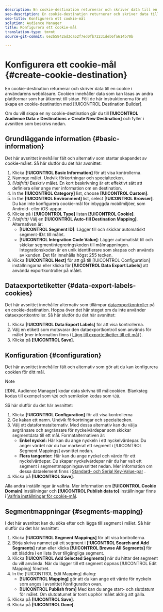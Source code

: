 ```yaml
---
description: En cookie-destination returnerar och skriver data till en cookie i användarens webbläsare. Cookien innehåller data som kan läsas av andra plattformar som har åtkomst till sidan. Följ de här instruktionerna för att skapa en cookie-destination med [!UICONTROL Destination Builder].
seo-description: En cookie-destination returnerar och skriver data till en cookie i användarens webbläsare. Cookien innehåller data som kan läsas av andra plattformar som har åtkomst till sidan. Följ de här instruktionerna för att skapa en cookie-destination med [!UICONTROL Destination Builder].
seo-title: Konfigurera ett cookie-mål
solution: Audience Manager
title: Konfigurera ett cookie-mål
translation-type: tm+mt
source-git-commit: 6e2b5842ad3ca52f7ed0fb72231deb6fa614b70b

---
```



# Konfigurera ett cookie-mål {#create-cookie-destination}

En cookie-destination returnerar och skriver data till en cookie i användarens webbläsare. Cookien innehåller data som kan läsas av andra plattformar som har åtkomst till sidan. Följ de här instruktionerna för att skapa en cookie-destination med [!UICONTROL Destination Builder].

<!-- create-cookie-destination.xml -->

Om du vill skapa en ny cookie-destination går du till **[!UICONTROL Audience Data > Destinations > Create New Destination]** och fyller i avsnitten som beskrivs nedan.

## Grundläggande information {#basic-information}

Det här avsnittet innehåller fält och alternativ som startar skapandet av cookie-målet. Så här slutför du det här avsnittet:

1. Klicka **[!UICONTROL Basic Information]** för att visa kontrollerna.
2. Namnge målet. Undvik förkortningar och specialtecken.
3. *(Valfritt)* Beskriv målet. En kort beskrivning är ett effektivt sätt att definiera eller ange mer information om en destination.
4. In the **[!UICONTROL Category]** list, choose **[!UICONTROL Custom]**.
5. In the **[!UICONTROL Environment]** list, select **[!UICONTROL Browser]**. Du kan inte konfigurera cookie-mål för inbyggda mobilmiljöer, som Android- eller iOS-appar.
6. Klicka på i **[!UICONTROL Type]** listan **[!UICONTROL Cookie]**.
7. *(Valfritt)* Välj en **[!UICONTROL Auto-fill Destination Mapping]**. Alternativen är:
   * **[!UICONTROL Segment ID]**: Lägger till och skickar automatiskt segment-ID:t till målet.
   * **[!UICONTROL Integration Code Value]**: Lägger automatiskt till och skickar segmentintegreringskoden till målmappningen. Integrationskoden är en unik identifierare som skapas och används av kunden. Det får innehålla högst 255 tecken.
8. Klicka **[!UICONTROL Next]** för att gå till [!UICONTROL Configuration] inställningarna eller klicka för **[!UICONTROL Data Export Labels]** att använda exportkontroller på målet.

## Dataexportetiketter {#data-export-labels-cookies}

Det här avsnittet innehåller alternativ som tillämpar [dataexportkontroller](../../features/data-export-controls.md) på en cookie-destination. Hoppa över det här steget om du inte använder dataexportkontroller. Så här slutför du det här avsnittet:

1. Klicka **[!UICONTROL Data Export Labels]** för att visa kontrollerna.
2. Välj en etikett som motsvarar den dataexportkontroll som används för målet (mer information finns i [Lägg till exportetiketter till ett mål](/help/using/features/destinations/add-data-export-labels.md) ).
3. Klicka på **[!UICONTROL Save]**.

## Konfiguration {#configuration}

Det här avsnittet innehåller fält och alternativ som gör att du kan konfigurera cookien för ditt mål.

>[!NOTE]
>
>[!DNL Audience Manager] kodar data skrivna till målcookien. Blanksteg kodas till exempel som `%20` och semikolon kodas som `%3B`.

Så här slutför du det här avsnittet:

1. Klicka **[!UICONTROL Configuration]** för att visa kontrollerna
1. Ge kakan ett namn. Undvik förkortningar och specialtecken.
1. Välj ett dataformatalternativ. Med dessa alternativ kan du välja avgränsare och avgränsare för nyckelvärdepar som skickar segmentdata till ett mål. Formatalternativen är:
   * **Enkel nyckel:** Här kan du ange nyckeln i ett nyckelvärdepar. Du anger värdet när du har markerat ett segment i [!UICONTROL Segment Mappings] avsnittet nedan.
   * **Flera tangenter:** Här kan du ange nyckel och värde för ett nyckelvärdepar. Du skapar nyckelvärdepar när du har valt ett segment i segmentmappningsavsnittet nedan.
Mer information om dessa dataelement finns i [Standard- och Serial Key-Value-par](../../features/destinations/key-value-pairs.md) .
1. Klicka på **[!UICONTROL Save]**.

Alla andra inställningar är valfria. Mer information om **[!UICONTROL Cookie Domain]** inställningar och **[!UICONTROL Publish data to]** inställningar finns i [Valfria inställningar för cookie-mål](/help/using/features/destinations/cookie-destination-options.md).

## Segmentmappningar {#segments-mapping}

I det här avsnittet kan du söka efter och lägga till segment i målet. Så här slutför du det här avsnittet:

1. Klicka **[!UICONTROL Segment Mappings]** för att visa kontrollerna.
1. Börja skriva namnet på ett segment i **[!UICONTROL Search and Add Segments]** rutan eller klicka **[!UICONTROL Browse All Segments]** för att bläddra i en lista över tillgängliga segment.
1. Klicka **[!UICONTROL Add Selected Segments]** när du hittar det segment du vill använda. När du lägger till ett segment öppnas [!UICONTROL Edit Mapping] fönstret.
1. In the [!UICONTROL Edit Mapping] dialog:
   * **[!UICONTROL Mapping]** gör att du kan ange ett värde för nyckeln som anges i avsnittet Konfiguration ovan.
   * **[!UICONTROL Publish from]** Med kan du ange start- och slutdatum för målet. Om slutdatumet är tomt upphör målet aldrig att gälla.
1. Klicka på **[!UICONTROL Save]**.
1. Klicka på **[!UICONTROL Done]**.